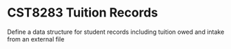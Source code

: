 # CST8283 Tuition Records
Define a data structure for student records including tuition owed and intake from an external file  
 
